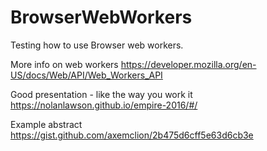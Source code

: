 # BrowserWebWorkers
Testing how to use Browser web workers. 

More info on web workers
https://developer.mozilla.org/en-US/docs/Web/API/Web_Workers_API

Good presentation - like the way you work it
https://nolanlawson.github.io/empire-2016/#/

Example abstract
https://gist.github.com/axemclion/2b475d6cff5e63d6cb3e